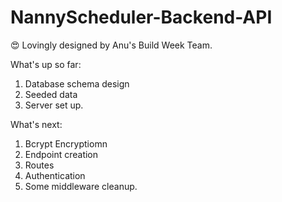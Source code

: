 # NannyScheduler-Backend-API

😍 Lovingly designed by Anu's Build Week Team. 

What's up so far: 
1. Database schema design
2. Seeded data
3. Server set up. 

What's next:
1. Bcrypt Encryptiomn
2. Endpoint creation
3. Routes
4. Authentication
5. Some middleware cleanup. 
